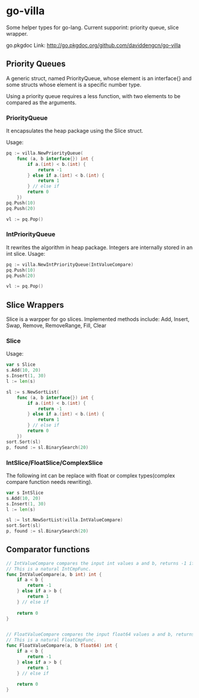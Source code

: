 go-villa
========

Some helper types for go-lang. Current supporint: priority queue, slice wrapper.

go.pkgdoc Link: http://go.pkgdoc.org/github.com/daviddengcn/go-villa

Priority Queues
---------------
A generic struct, named PriorityQueue, whose element is an interface{} and some structs whose element is a specific number type.

Using a priority queue requires a less function, with two elements to be compared as the arguments.

### PriorityQueue

It encapsulates the heap package using the Slice struct.

Usage:
```go
pq := villa.NewPriorityQueue(
    func (a, b interface{}) int {
        if a.(int) < b.(int) {
            return -1
        } else if a.(int) < b.(int) {
            return 1
        } // else if
        return 0
    })
pq.Push(10)
pq.Push(20)

vl := pq.Pop()
```

### IntPriorityQueue

It rewrites the algorithm in heap package. Integers are internally stored in an int slice.
Usage:
```go
pq := villa.NewIntPriorityQueue(IntValueCompare)
pq.Push(10)
pq.Push(20)

vl := pq.Pop()
```

Slice Wrappers
--------------
Slice is a warpper for go slices. Implemented methods include: Add, Insert, Swap, Remove, RemoveRange, Fill, Clear

### Slice
Usage:
```go
var s Slice
s.Add(10, 20)
s.Insert(1, 30)
l := len(s)

sl := s.NewSortList(
    func (a, b interface{}) int {
        if a.(int) < b.(int) {
            return -1
        } else if a.(int) < b.(int) {
            return 1
        } // else if
        return 0
    })
sort.Sort(sl)
p, found := sl.BinarySearch(20)
```

### IntSlice/FloatSlice/ComplexSlice
The following int can be replace with float or complex types(complex compare function needs rewriting).
```go
var s IntSlice
s.Add(10, 20)
s.Insert(1, 30)
l := len(s)

sl := lst.NewSortList(villa.IntValueCompare)
sort.Sort(sl)
p, found := sl.BinarySearch(20)
```

Comparator functions
--------------------
```go
// IntValueCompare compares the input int values a and b, returns -1 if a < b, 1 if a > b, and 0 otherwise.
// This is a natural IntCmpFunc.
func IntValueCompare(a, b int) int {
    if a < b {
        return -1
    } else if a > b {
        return 1
    } // else if
    
    return 0
}


// FloatValueCompare compares the input float64 values a and b, returns -1 if a < b, 1 if a > b, and 0 otherwise.
// This is a natural FloatCmpFunc.
func FloatValueCompare(a, b float64) int {
    if a < b {
        return -1
    } else if a > b {
        return 1
    } // else if
    
    return 0
}
```
